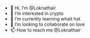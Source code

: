 - 👋 Hi, I’m @Loknathair
- 👀 I’m interested in crypto 
- 🌱 I’m currently learning whait hat
- 💞️ I’m looking to collaborate on love
- 📫 How to reach me @Loknathair

<!---
Loknathair/Loknathair is a ✨ special ✨ repository because its `README.md` (this file) appears on your GitHub profile.
You can click the Preview link to take a look at your changes.
--->
